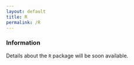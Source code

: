 ```yaml
---
layout: default
title: R
permalink: /R
---
```




### Information

Details about the `R` package will be soon available.